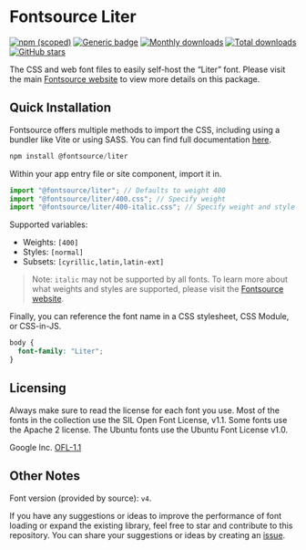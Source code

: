 # Fontsource Liter

[![npm (scoped)](https://img.shields.io/npm/v/@fontsource/liter?color=brightgreen)](https://www.npmjs.com/package/@fontsource/liter) [![Generic badge](https://img.shields.io/badge/fontsource-passing-brightgreen)](https://github.com/fontsource/fontsource) [![Monthly downloads](https://badgen.net/npm/dm/@fontsource/liter)](https://github.com/fontsource/fontsource) [![Total downloads](https://badgen.net/npm/dt/@fontsource/liter)](https://github.com/fontsource/fontsource) [![GitHub stars](https://img.shields.io/github/stars/fontsource/fontsource.svg?style=social&label=Star)](https://github.com/fontsource/fontsource/stargazers)

The CSS and web font files to easily self-host the “Liter” font. Please visit the main [Fontsource website](https://fontsource.org/fonts/liter) to view more details on this package.

## Quick Installation

Fontsource offers multiple methods to import the CSS, including using a bundler like Vite or using SASS. You can find full documentation [here](https://fontsource.org/docs/getting-started/introduction).

```javascript
npm install @fontsource/liter
```

Within your app entry file or site component, import it in.

```javascript
import "@fontsource/liter"; // Defaults to weight 400
import "@fontsource/liter/400.css"; // Specify weight
import "@fontsource/liter/400-italic.css"; // Specify weight and style
```

Supported variables:
- Weights: `[400]`
- Styles: `[normal]`
- Subsets: `[cyrillic,latin,latin-ext]`

> Note: `italic` may not be supported by all fonts. To learn more about what weights and styles are supported, please visit the [Fontsource website](https://fontsource.org/fonts/liter).

Finally, you can reference the font name in a CSS stylesheet, CSS Module, or CSS-in-JS.

```css
body {
  font-family: "Liter";
}
```

## Licensing
Always make sure to read the license for each font you use. Most of the fonts in the collection use the SIL Open Font License, v1.1. Some fonts use the Apache 2 license. The Ubuntu fonts use the Ubuntu Font License v1.0.

Google Inc.
[OFL-1.1](http://scripts.sil.org/OFL)

## Other Notes
Font version (provided by source): `v4`.

If you have any suggestions or ideas to improve the performance of font loading or expand the existing library, feel free to star and contribute to this repository. You can share your suggestions or ideas by creating an [issue](https://github.com/fontsource/fontsource/issues).